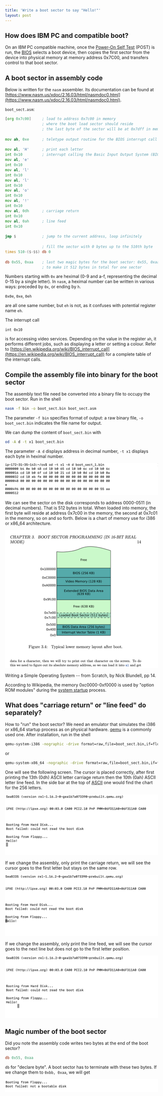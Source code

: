 ```yaml
---
title: 'Write a boot sector to say "Hello!"'
layout: post
---
```



## How does IBM PC and compatible boot?
On an IBM PC compatible machine, once the [Power-On Self Test](https://en.wikipedia.org/wiki/Power-on_self-test) (POST) is run, the [BIOS](https://en.wikipedia.org/wiki/BIOS) selects a boot device, then copies the first sector from the device into physical memory at memory address 0x7C00, and transfers control to that boot sector.

## A boot sector in assembly code
Below is written for the `nasm` assembler. Its documentation can be found at [https://www.nasm.us/xdoc/2.16.03/html/nasmdoc0.html](https://www.nasm.us/xdoc/2.16.03/html/nasmdoc0.html).

`boot_sect.asm`:

```asm
[org 0x7c00]     ; load to address 0x7c00 in memory
                 ; where the boot load sector should reside
                 ; the last byte of the sector will be at 0x7dff in memory

mov ah, 0xe      ; teletype output routine for the BIOS interrupt call

mov al, 'H'      ; print each letter
int 0x10         ; interrupt calling the Basic Input Output System (BIOS)
mov al, 'e'
int 0x10
mov al, 'l'
int 0x10
mov al, 'l'
int 0x10
mov al, 'o'
int 0x10
mov al, '!'
int 0x10
mov al, 0dh      ; carriage return
int 0x10
mov al, 0ah      ; line feed
int 0x10

jmp $            ; jump to the current address, loop infinitely

                 ; fill the sector with 0 bytes up to the 510th byte
times 510-($-$$) db 0

db 0x55, 0xaa    ; last two magic bytes for the boot sector: 0x55, 0xaa
                 ; to make it 512 bytes in total for one sector
```

Numbers starting with `0x` are heximal (0-9 and a-f, representing the decimal 0-15 by a single letter). In `nasm`, a heximal number can be written in various ways: preceded by `0x`, or ending by `h`.

`0x0e`, `0xe`, `0eh`

are all one same number, but `eh` is not, as it confuses with potential register name `eh`.

The interrupt call

`int 0x10`

is for accessing video services. Depending on the value in the register `ah`, it performs different jobs, such as displaying a letter or setting a colour. Refer to [https://en.wikipedia.org/wiki/BIOS_interrupt_call](https://en.wikipedia.org/wiki/BIOS_interrupt_call) for a complete table of the interrupt calls.


## Compile the assembly file into binary for the boot sector
The assembly text file need be converted into a binary file to occupy the boot sector. Run in the shell

```sh
nasm -f bin -o boot_sect.bin boot_sect.asm
```

The parameter `-f bin` specifies format of output: a raw binary file, `-o boot_sect.bin` indicates the file name for output.

We can dump the content of `boot_sect.bin` with

```sh
od -A d -t x1 boot_sect.bin
```

The parameter `-A d` displays address in decimal number, `-t x1` displays each byte in heximal number.

![dump boot_sect.bin](/assets/2025-05-boot-sector/dump-decimal-address.png)

We can see the sector on the disk corresponds to address 0000-0511 (in decimal numbers). That is 512 bytes in total. When loaded into memory, the first byte will reside at address 0x7c00 in the memory, the second at 0x7c01 in the memory, so on and so forth. Below is a chart of memory use for i386 or x86_64 architecture.

![PC memory](/assets/2025-05-boot-sector/pc-memory.png)

Writing a Simple Operating System -- from Scratch, by Nick Blundell, pp 14.

According to Wikipedia, the memory 0xc0000-0xf0000 is used by "option ROM modules" during the [system startup](https://en.wikipedia.org/wiki/BIOS#System_startup) process.

## What does "carriage return" or "line feed" do separately?
How to "run" the boot sector? We need an emulator that simulates the i386 or x86_64 startup process as on physical hardware. [qemu](https://www.qemu.org/) is a commonly used one. After installation, run in the shell

```sh
qemu-system-i386 -nographic -drive format=raw,file=boot_sect.bin,if=floppy
```

or

```sh
qemu-system-x86_64 -nographic -drive format=raw,file=boot_sect.bin,if=floppy
```

One will see the following screen. The cursor is placed correctly, after first printing the 13th (0dh) ASCII letter carriage return then the 10th (0ah) ASCII letter line feed. In the side bar at the top of [ASCII](https://en.wikipedia.org/wiki/ASCII) one would find the chart for the 256 letters.

![booting screen with carriage return and line feed](/assets/2025-05-boot-sector/boot-cr-lf.png)

If we change the assembly, only print the carriage return, we will see the cursor goes to the first letter but stays on the same row.

![booting screen with only carriage return](/assets/2025-05-boot-sector/boot-cr.png)

If we change the assembly, only print the line feed, we will see the cursor goes to the next line but does not go to the first letter position.

![booting screen with only line feed](/assets/2025-05-boot-sector/boot-lf.png)

## Magic number of the boot sector
Did you note the assembly code writes two bytes at the end of the boot sector?

```asm
db 0x55, 0xaa
```

`db` for "declare byte". A boot sector has to terminate with these two bytes. If we change them to `0xbb, 0xaa`, we will get

![booting screen for boot sector with wrong magic number](/assets/2025-05-boot-sector/wrong-magic-number.png)
